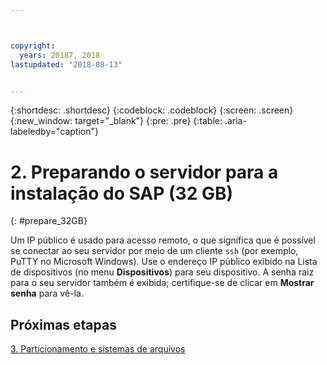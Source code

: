 ```yaml
---



copyright:
  years: 20187, 2018
lastupdated: "2018-08-13"


---
```


{:shortdesc: .shortdesc}
{:codeblock: .codeblock}
{:screen: .screen}
{:new_window: target="_blank"}
{:pre: .pre}
{:table: .aria-labeledby="caption"}

# 2. Preparando o servidor para a instalação do SAP (32 GB)
{: #prepare_32GB}

Um IP público é usado para acesso remoto, o que significa que é possível se conectar ao seu servidor por meio de um cliente `ssh` (por exemplo, PuTTY no Microsoft Windows). Use o endereço IP público exibido na Lista de dispositivos (no menu **Dispositivos**) para seu dispositivo. A senha raiz para o seu servidor também é exibida; certifique-se de clicar em **Mostrar senha** para vê-la.

## Próximas etapas

 [3. Particionamento e sistemas de arquivos](/docs/infrastructure/sap-netweaver-rhel-qrg/rhel-partition-32GB.html)
